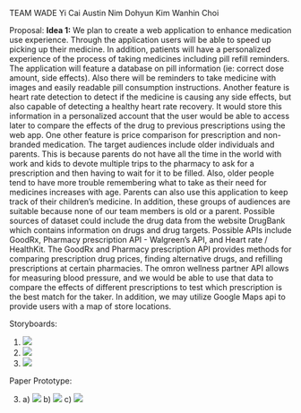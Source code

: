 TEAM WADE
Yi Cai
Austin Nim
Dohyun Kim
Wanhin Choi

Proposal:
**Idea 1:**
We plan to create a web application to enhance medication use experience. Through the application users will be able to speed up picking up their medicine. In addition, patients will have a personalized experience of the process of taking medicines including pill refill reminders. The application will feature a database on pill information (ie: correct dose amount, side effects). Also there will be reminders to take medicine with images and easily readable pill consumption instructions. Another feature is heart rate detection to detect if the medicine is causing any side effects, but also capable of detecting a healthy heart rate recovery. It would store this information in a personalized account that the user would be able to access later to compare the effects of the drug to previous prescriptions using the web app. One other feature is price comparison for prescription and non-branded medication. The target audiences include older individuals and parents. This is because parents do not have all the time in the world with work and kids to devote multiple trips to the pharmacy to ask for a prescription and then having to wait for it to be filled. Also, older people tend to have more trouble remembering what to take as their need for medicines increases with age. Parents can also use this application to keep track of their children’s medicine. In addition, these groups of audiences are suitable because none of our team members is old or a parent. Possible sources of dataset could include the drug data from the website DrugBank which contains information on drugs and drug targets. Possible APIs include GoodRx, Pharmacy prescription API  - Walgreen’s API, and Heart rate / HealthKit. The GoodRx and Pharmacy prescription API provides methods for comparing prescription drug prices, finding alternative drugs, and refilling prescriptions at certain pharmacies. The omron wellness partner API allows for measuring blood pressure, and we would be able to use that data to compare the effects of different prescriptions to test which prescription is the best match for the taker. In addition, we may utilize Google Maps api to provide users with a map of store locations. 



Storyboards:
1. ![](https://github.com/ethan-cy/COGS121/blob/master/images/Ethan/Storyboard-Prescription.jpg)
2. ![](https://github.com/ethan-cy/COGS121/blob/master/images/Ethan/Storyboard-SearchPrice.jpg)
3. ![](https://github.com/ethan-cy/COGS121/blob/master/images/Ethan/Storyboard-Heartrate.PNG)


Paper Prototype:

3. a) ![](https://github.com/ethan-cy/COGS121/blob/master/images/Dylan/20190422_170933.jpg)
  b) ![](https://github.com/ethan-cy/COGS121/blob/master/images/Dylan/20190422_170937.jpg)
  c) ![](https://github.com/ethan-cy/COGS121/blob/master/images/Dylan/20190422_170942.jpg)


